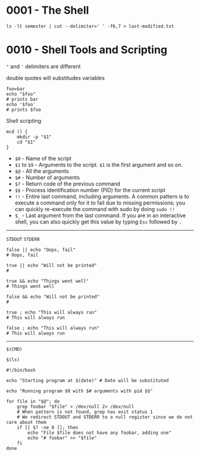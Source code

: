 # 0001 - The Shell

```
ls -lt semester | cut --delimiter=' ' -f6,7 > last-modified.txt
```

# 0010 - Shell Tools and Scripting

`"` and `'` delimiters are different 

double quotes will substitudes variables

```
foo=bar
echo "$foo"
# prints bar
echo '$foo'
# prints $foo
```
Shell scripting
```
mcd () {
    mkdir -p "$1"
    cd "$1"
}
```
<ul>
  <li><code class="language-plaintext highlighter-rouge">$0</code> - Name of the script</li>
  <li><code class="language-plaintext highlighter-rouge">$1</code> to <code class="language-plaintext highlighter-rouge">$9</code> - Arguments to the script. <code class="language-plaintext highlighter-rouge">$1</code> is the first argument and so on.</li>
  <li><code class="language-plaintext highlighter-rouge">$@</code> - All the arguments</li>
  <li><code class="language-plaintext highlighter-rouge">$#</code> - Number of arguments</li>
  <li><code class="language-plaintext highlighter-rouge">$?</code> - Return code of the previous command</li>
  <li><code class="language-plaintext highlighter-rouge">$$</code> - Process identification number (PID) for the current script</li>
  <li><code class="language-plaintext highlighter-rouge">!!</code> - Entire last command, including arguments. A common pattern is to execute a command only for it to fail due to missing permissions; you can quickly re-execute the command with sudo by doing <code class="language-plaintext highlighter-rouge">sudo !!</code></li>
  <li><code class="language-plaintext highlighter-rouge">$_</code> - Last argument from the last command. If you are in an interactive shell, you can also quickly get this value by typing <code class="language-plaintext highlighter-rouge">Esc</code> followed by <code class="language-plaintext highlighter-rouge">.</code></li>
</ul>

---

`STDOUT` `STDERR`
```
false || echo "Oops, fail"
# Oops, fail

true || echo "Will not be printed"
#

true && echo "Things went well"
# Things went well

false && echo "Will not be printed"
#

true ; echo "This will always run"
# This will always run

false ; echo "This will always run"
# This will always run
```

---

`$(CMD)` 

`$(ls)`

```shell
#!/bin/bash

echo "Starting program at $(date)" # Date will be substituted

echo "Running program $0 with $# arguments with pid $$"

for file in "$@"; do
    grep foobar "$file" > /dev/null 2> /dev/null
    # When pattern is not found, grep has exit status 1
    # We redirect STDOUT and STDERR to a null register since we do not care about them
    if [[ $? -ne 0 ]]; then
        echo "File $file does not have any foobar, adding one"
        echo "# foobar" >> "$file"
    fi
done
```

